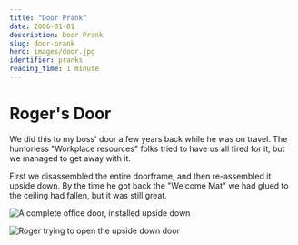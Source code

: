 ```yaml
---
title: "Door Prank"
date: 2006-01-01
description: Door Prank
slug: door-prank
hero: images/door.jpg
identifier: pranks
reading_time: 1 minute
---
```


# Roger's Door

We did this to my boss' door a few years back while he was on travel. The humorless "Workplace resources" folks tried to have us all fired for it, but we managed to get away with it.

First we disassembled the entire doorframe, and then re-assembled it upside down. By the time he got back the "Welcome Mat" we had glued to the ceiling had fallen, but it was still great.

![A complete office door, installed upside down](/posts/pranks/images/Door-1.jpg)

![Roger trying to open the upside down door](/posts/pranks/images/Door-2.jpg)

